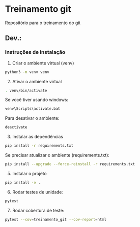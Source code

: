 # Treinamento git
Repositório para o treinamento do git

## Dev.:

### Instruções de instalação

1. Criar o ambiente virtual (venv)

```bash
python3 -m venv venv
```

2. Ativar o ambiente virtual

```bash
. venv/bin/activate
```

Se você tiver usando windows:

```bash
venv\Scripts\activate.bat
```

Para desativar o ambiente:

```bash
deactivate
```

3. Instalar as dependências

```bash
pip install -r requirements.txt
```

Se precisar atualizar o ambiente (requirements.txt):

```bash
pip install --upgrade --force-reinstall -r requirements.txt
```

5. Instalar o projeto

```bash
pip install -e .
```

6. Rodar testes de unidade:

```bash
pytest
```

7. Rodar cobertura de teste:

```bash
pytest --cov=treinamento_git --cov-report=html
```

